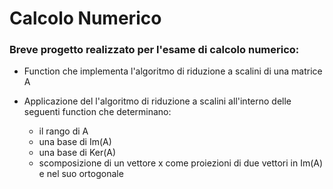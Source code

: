 # Calcolo Numerico

### Breve progetto realizzato per l'esame di calcolo numerico:

- Function che implementa l'algoritmo di riduzione a scalini di una matrice A

- Applicazione del l'algoritmo di riduzione a scalini all'interno delle seguenti function che determinano:
    - il rango di A
    - una base di Im(A)
    - una base di Ker(A)
    - scomposizione di un vettore x come proiezioni di due vettori in Im(A) e nel suo ortogonale

